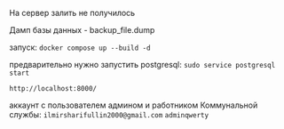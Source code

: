 На сервер залить не получилось

Дамп базы данных - backup_file.dump

запуск: 
`docker compose up --build -d`

предварительно нужно запустить postgresql:
`sudo service postgresql start`

`http://localhost:8000/`

аккаунт с пользователем админом и работником Коммунальной службы:
`ilmirsharifullin2000@gmail.com`
`adminqwerty`